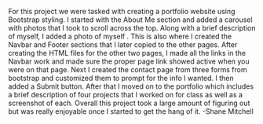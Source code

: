 For this project we were tasked with creating a portfolio website using Bootstrap styling. I started with the About Me section and added a carousel with photos that I took to scroll across the top. Along with a brief description of myself, I added a photo of myself . This is also where I created the Navbar and Footer sections that I later copied to the other pages. After creating the HTML files for the other two pages, I made all the links in the Navbar work and made sure the proper page link showed active when you were on that page. Next I created the contact page from three forms from bootstrap and customized them to prompt for the info I wanted. I then added a Submit button. After that I moved on to the portfolio which includes a brief description of four projects that I worked on for class as well as a screenshot of each. Overall this project took a large amount of figuring out but was really enjoyable once I started to get the hang of it.
-Shane Mitchell